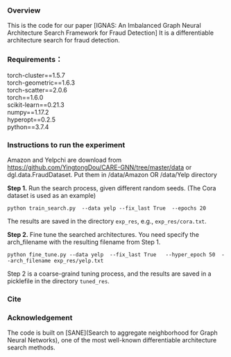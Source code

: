 

### Overview
This is the code for our paper [IGNAS: An Imbalanced Graph Neural Architecture Search
Framework for Fraud Detection]
It is a differentiable architecture search for fraud detection.

### Requirements：
torch-cluster==1.5.7  
torch-geometric==1.6.3  
torch-scatter==2.0.6  
torch==1.6.0  
scikit-learn==0.21.3  
numpy==1.17.2  
hyperopt==0.2.5  
python==3.7.4

### Instructions to run the experiment
Amazon and Yelpchi are download from https://github.com/YingtongDou/CARE-GNN/tree/master/data or dgl.data.FraudDataset.
Put them in /data/Amazon OR  /data/Yelp directory 


**Step 1.** Run the search process, given different random seeds.
(The Cora dataset is used as an example)
```
python train_search.py  --data yelp --fix_last True  --epochs 20
```
The results are saved in the directory `exp_res`, e.g., `exp_res/cora.txt`.

**Step 2.** Fine tune the searched architectures. You need specify the arch_filename with the resulting filename from Step 1.
```
python fine_tune.py --data yelp  --fix_last True   --hyper_epoch 50  --arch_filename exp_res/yelp.txt   
```
Step 2 is a coarse-graind tuning process, and the results are saved in a picklefile in the directory `tuned_res`.

### Cite

### Acknowledgement
The code is built on [SANE](Search to aggregate neighborhood for Graph Neural Networks), one of the most well-known differentiable architecture search methods.
